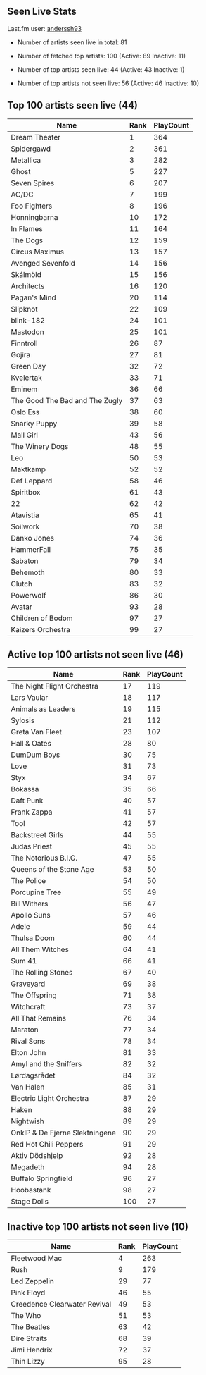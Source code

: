 ## Seen Live Stats

Last.fm user: [anderssh93](https://www.last.fm/user/anderssh93)

- Number of artists seen live in total: 81

- Number of fetched top artists: 100 (Active: 89 Inactive: 11)

- Number of top artists seen live: 44 (Active: 43 Inactive: 1)

- Number of top artists not seen live: 56 (Active: 46 Inactive: 10)

## Top 100 artists seen live (44)

Name                           | Rank | PlayCount
------------------------------ | ---- | ---------
Dream Theater                  | 1    | 364      
Spidergawd                     | 2    | 361      
Metallica                      | 3    | 282      
Ghost                          | 5    | 227      
Seven Spires                   | 6    | 207      
AC/DC                          | 7    | 199      
Foo Fighters                   | 8    | 196      
Honningbarna                   | 10   | 172      
In Flames                      | 11   | 164      
The Dogs                       | 12   | 159      
Circus Maximus                 | 13   | 157      
Avenged Sevenfold              | 14   | 156      
Skálmöld                       | 15   | 156      
Architects                     | 16   | 120      
Pagan's Mind                   | 20   | 114      
Slipknot                       | 22   | 109      
blink-182                      | 24   | 101      
Mastodon                       | 25   | 101      
Finntroll                      | 26   | 87       
Gojira                         | 27   | 81       
Green Day                      | 32   | 72       
Kvelertak                      | 33   | 71       
Eminem                         | 36   | 66       
The Good The Bad and The Zugly | 37   | 63       
Oslo Ess                       | 38   | 60       
Snarky Puppy                   | 39   | 58       
Mall Girl                      | 43   | 56       
The Winery Dogs                | 48   | 55       
Leo                            | 50   | 53       
Maktkamp                       | 52   | 52       
Def Leppard                    | 58   | 46       
Spiritbox                      | 61   | 43       
22                             | 62   | 42       
Atavistia                      | 65   | 41       
Soilwork                       | 70   | 38       
Danko Jones                    | 74   | 36       
HammerFall                     | 75   | 35       
Sabaton                        | 79   | 34       
Behemoth                       | 80   | 33       
Clutch                         | 83   | 32       
Powerwolf                      | 86   | 30       
Avatar                         | 93   | 28       
Children of Bodom              | 97   | 27       
Kaizers Orchestra              | 99   | 27       

## Active top 100 artists not seen live (46)

Name                           | Rank | PlayCount
------------------------------ | ---- | ---------
The Night Flight Orchestra     | 17   | 119      
Lars Vaular                    | 18   | 117      
Animals as Leaders             | 19   | 115      
Sylosis                        | 21   | 112      
Greta Van Fleet                | 23   | 107      
Hall & Oates                   | 28   | 80       
DumDum Boys                    | 30   | 75       
Love                           | 31   | 73       
Styx                           | 34   | 67       
Bokassa                        | 35   | 66       
Daft Punk                      | 40   | 57       
Frank Zappa                    | 41   | 57       
Tool                           | 42   | 57       
Backstreet Girls               | 44   | 55       
Judas Priest                   | 45   | 55       
The Notorious B.I.G.           | 47   | 55       
Queens of the Stone Age        | 53   | 50       
The Police                     | 54   | 50       
Porcupine Tree                 | 55   | 49       
Bill Withers                   | 56   | 47       
Apollo Suns                    | 57   | 46       
Adele                          | 59   | 44       
Thulsa Doom                    | 60   | 44       
All Them Witches               | 64   | 41       
Sum 41                         | 66   | 41       
The Rolling Stones             | 67   | 40       
Graveyard                      | 69   | 38       
The Offspring                  | 71   | 38       
Witchcraft                     | 73   | 37       
All That Remains               | 76   | 34       
Maraton                        | 77   | 34       
Rival Sons                     | 78   | 34       
Elton John                     | 81   | 33       
Amyl and the Sniffers          | 82   | 32       
Lørdagsrådet                   | 84   | 32       
Van Halen                      | 85   | 31       
Electric Light Orchestra       | 87   | 29       
Haken                          | 88   | 29       
Nightwish                      | 89   | 29       
OnklP & De Fjerne Slektningene | 90   | 29       
Red Hot Chili Peppers          | 91   | 29       
Aktiv Dödshjelp                | 92   | 28       
Megadeth                       | 94   | 28       
Buffalo Springfield            | 96   | 27       
Hoobastank                     | 98   | 27       
Stage Dolls                    | 100  | 27       

## Inactive top 100 artists not seen live (10)

Name                         | Rank | PlayCount
---------------------------- | ---- | ---------
Fleetwood Mac                | 4    | 263      
Rush                         | 9    | 179      
Led Zeppelin                 | 29   | 77       
Pink Floyd                   | 46   | 55       
Creedence Clearwater Revival | 49   | 53       
The Who                      | 51   | 53       
The Beatles                  | 63   | 42       
Dire Straits                 | 68   | 39       
Jimi Hendrix                 | 72   | 37       
Thin Lizzy                   | 95   | 28       

